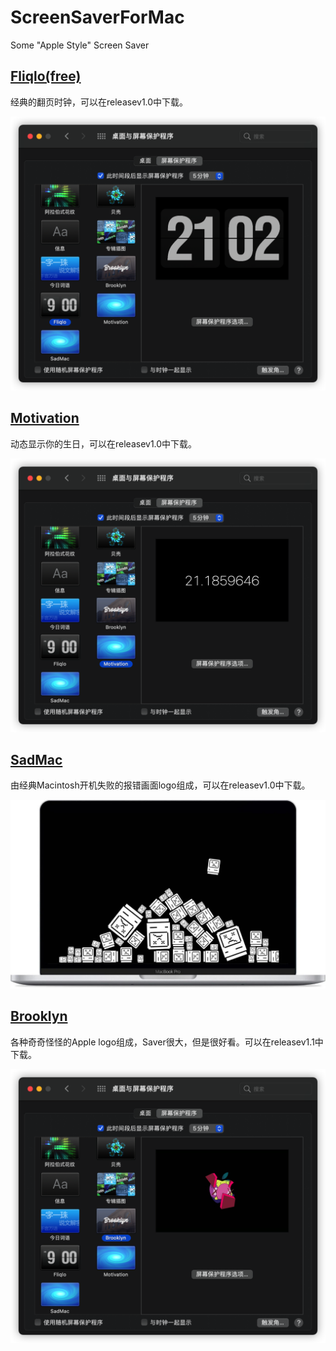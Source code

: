 # ScreenSaverForMac
Some "Apple Style" Screen Saver

## [Fliqlo(free)](https://fliqlo.com/screensaver/)

经典的翻页时钟，可以在releasev1.0中下载。

![image](https://github.com/Jechin/ScreenSaverForMac/blob/main/src/Fliqlo.png)

## [Motivation](https://github.com/soffes/Motivation)

动态显示你的生日，可以在releasev1.0中下载。



![image-20210506205235965](https://github.com/Jechin/ScreenSaverForMac/blob/main/src/Motivation.png)

## [SadMac](https://github.com/st3fan/SadMacScreenSaver)

由经典Macintosh开机失败的报错画面logo组成，可以在releasev1.0中下载。

![IMG_7937](https://github.com/Jechin/ScreenSaverForMac/blob/main/src/SadMac.JPG)



## [Brooklyn](https://github.com/pedrommcarrasco/Brooklyn)

各种奇奇怪怪的Apple logo组成，Saver很大，但是很好看。可以在releasev1.1中下载。

![image](https://github.com/Jechin/ScreenSaverForMac/blob/main/src/Brooklyn.png)
